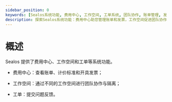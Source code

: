 ```yaml
---
sidebar_position: 0
keywords: [Sealos系统功能, 费用中心, 工作空间, 工单系统, 团队协作, 账单管理, 发票开具, 问题反馈]
description: 探索Sealos系统功能：费用中心助您管理账单和发票，工作空间促进团队协作，工单系统便捷提交问题反馈。提升效率，优化协作体验。
---
```


# 概述

Sealos 提供了费用中心、工作空间和工单等系统功能。

- 费用中心：查看账单、计价标准和开具发票；

- 工作空间：通过不同的工作空间进行团队协作与隔离；

- 工单：提交问题反馈。